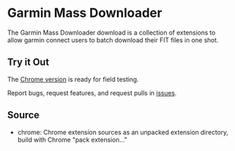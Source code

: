 # Garmin Mass Downloader

The Garmin Mass Downloader download is a collection of extensions to allow garmin connect users to batch download their FIT files in one shot.


## Try it Out
The <a href="https://chrome.google.com/webstore/detail/garmin-mass-downloader/gngknjfpjhoodbgokilciaegebgoejbh" target="_blank">Chrome version</a> is ready for field testing.



Report bugs, request features, and request pulls in
[issues](https://github.com/marcusdb/garminDownloader/issues).


## Source

* chrome: Chrome extension sources as an unpacked extension directory, build with Chrome "pack extension..."

